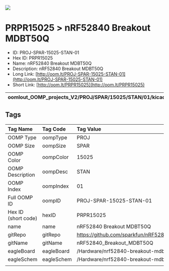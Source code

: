 


  
![][im]
# PRPR15025 > nRF52840 Breakout MDBT50Q

- ID: PROJ-SPAR-15025-STAN-01
- Hex ID: PRPR15025
- Name: nRF52840 Breakout MDBT50Q
- Description: nRF52840 Breakout MDBT50Q
- Long Link: [http://oom.lt/PROJ-SPAR-15025-STAN-01](http://oom.lt/PROJ-SPAR-15025-STAN-01)
- Short Link: [http://oom.lt/PRPR15025](http://oom.lt/PRPR15025)
  

|oomlout_OOMP_projects_V2/PROJ/SPAR/15025/STAN/01/kicadPcb3dFront.png|oomlout_OOMP_projects_V2/PROJ/SPAR/15025/STAN/01/kicadPcb3dBack.png|oomlout_OOMP_projects_V2/PROJ/SPAR/15025/STAN/01/kicadPcb3d.png||
| :---: | :---: | :---: | :---: |

## Tags
  

|Tag Name|Tag Code|Tag Value|
| :--- | :--- | :--- |
|OOMP Type|oompType|PROJ|
|OOMP Size|oompSize|SPAR|
|OOMP Color|oompColor|15025|
|OOMP Description|oompDesc|STAN|
|OOMP Index|oompIndex|01|
|Full OOMP ID|oompID|PROJ-SPAR-15025-STAN-01|
|Hex ID (short code)|hexID|PRPR15025|
|name|name|nRF52840 Breakout MDBT50Q|
|gitRepo|gitRepo|https://github.com/sparkfun/nRF52840_Breakout_MDBT50Q|
|gitName|gitName|nRF52840_Breakout_MDBT50Q|
|eagleBoard|eagleBoard|/Hardware/nrf52840-breakout-mdbt50q.brd|
|eagleSchem|eagleSchem|/Hardware/nrf52840-breakout-mdbt50q.sch|
||||



[im]: PROJ/SPAR/15025/STAN/01/kicadPcb3d_450.png
